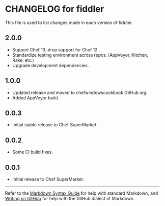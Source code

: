 # CHANGELOG for fiddler

This file is used to list changes made in each version of fiddler.

## 2.0.0

* Support Chef 13, drop support for Chef 12.
* Standardize testing environment across repos.  (AppVeyor, Kitchen, Rake, etc.)
* Upgrade development dependencies.

## 1.0.0

* Updated release and moved to chefwindowscookbook GitHub org.
* Added AppVeyor build.

## 0.0.3

* Initial stable release to Chef SuperMarket.

## 0.0.2

* Some CI build fixes.

## 0.0.1

* Initial release to Chef SuperMarket.

- - -
Refer to the [Markdown Syntax Guide](https://daringfireball.net/projects/markdown/syntax) for help with standard Markdown, and [Writing on GitHub](https://help.github.com/categories/writing-on-github/) for help with the GitHub dialect of Markdown.
